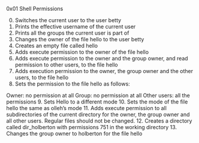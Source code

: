 0x01 Shell Permissions

0. Switches the current user to the user betty
1. Prints the effective username of the current user
2. Prints all the groups the current user is part of
3. Changes the owner of the file hello to the user betty
4. Creates an empty file called hello
5. Adds execute permission to the owner of the file hello
6. Adds execute permission to the owner and the group owner, and read permission to other users, to the file hello
7. Adds execution permission to the owner, the group owner and the other users, to the file hello
8. Sets the permission to the file hello as follows:

Owner: no permission at all
Group: no permission at all
Other users: all the permissions
9. Sets Hello to a different mode
10. Sets the mode of the file hello the same as olleh’s mode
11. Adds execute permission to all subdirectories of the current directory for the owner, the group owner and all other users. Regular files should not be changed.
12. Creates a directory called dir_holberton with permissions 751 in the working directory
13. Changes the group owner to holberton for the file hello
